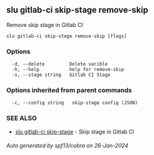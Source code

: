 ## slu gitlab-ci skip-stage remove-skip

Remove skip stage in Gitlab CI

```
slu gitlab-ci skip-stage remove-skip [flags]
```

### Options

```
  -d, --delete         Delete varible
  -h, --help           help for remove-skip
  -s, --stage string   Gitlab CI Stage
```

### Options inherited from parent commands

```
  -c, --config string   skip-stage config (JSON)
```

### SEE ALSO

* [slu gitlab-ci skip-stage](slu_gitlab-ci_skip-stage.md)	 - Skip stage in Gitlab CI

###### Auto generated by spf13/cobra on 26-Jan-2024

